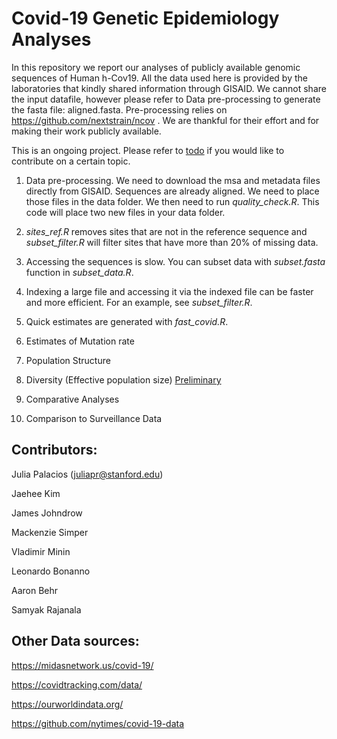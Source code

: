 # Covid-19 Genetic Epidemiology Analyses

In this repository we report our analyses of publicly available genomic sequences of Human h-Cov19. All the data used here is provided by the laboratories that kindly shared information through GISAID. We cannot share the input datafile, however please refer to Data pre-processing to generate the fasta file: aligned.fasta. Pre-processing relies on https://github.com/nextstrain/ncov . We are thankful for their effort and for making their work publicly available.


This is an ongoing project. Please refer to [todo](https://github.com/JuliaPalacios/Covid19_Analyses/tree/master/todo) if you would like to contribute on a certain topic.

1. Data pre-processing. We need to download the msa and metadata files directly from GISAID. Sequences are already aligned. We need to place those files in the data folder. We then need to run *quality_check.R*. This code will place two new files in your data folder.

2. *sites_ref.R* removes sites that are not in the reference sequence and *subset_filter.R* will filter sites that have more than 20% of missing data.

3. Accessing the sequences is slow. You can subset data with *subset.fasta* function in *subset_data.R*.

4. Indexing a large file and accessing it via the indexed file can be faster and more efficient. For an example, see *subset_filter.R*.

5. Quick estimates are generated with *fast_covid.R*.

6. Estimates of Mutation rate


7. Population Structure





8. Diversity (Effective population size) [Preliminary](https://github.com/JuliaPalacios/Covid19_Analyses/blob/master/phylodynamic/Phylodynamic_Analyses1.pdf)




9. Comparative Analyses



10. Comparison to Surveillance Data


## Contributors:

Julia Palacios (juliapr@stanford.edu)

Jaehee Kim 

James Johndrow

Mackenzie Simper

Vladimir Minin

Leonardo Bonanno

Aaron Behr

Samyak Rajanala

## Other Data sources:
https://midasnetwork.us/covid-19/

https://covidtracking.com/data/ 

https://ourworldindata.org/

https://github.com/nytimes/covid-19-data


